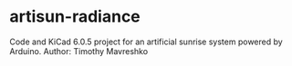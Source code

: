 # artisun-radiance
Code and KiCad 6.0.5 project for an artificial sunrise system powered by Arduino. Author: Timothy Mavreshko
